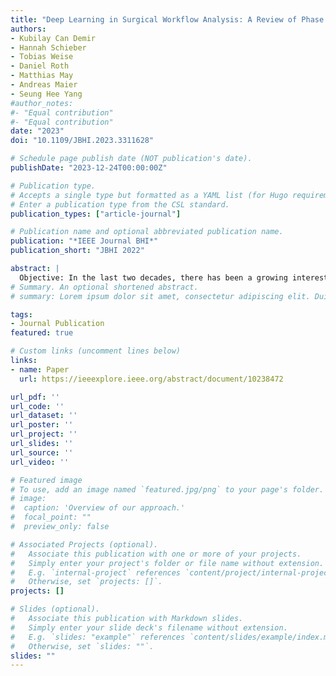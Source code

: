 ```yaml
---
title: "Deep Learning in Surgical Workflow Analysis: A Review of Phase and Step Recognition"
authors:
- Kubilay Can Demir
- Hannah Schieber
- Tobias Weise
- Daniel Roth
- Matthias May
- Andreas Maier
- Seung Hee Yang
#author_notes:
#- "Equal contribution"
#- "Equal contribution"
date: "2023"
doi: "10.1109/JBHI.2023.3311628"

# Schedule page publish date (NOT publication's date).
publishDate: "2023-12-24T00:00:00Z"

# Publication type.
# Accepts a single type but formatted as a YAML list (for Hugo requirements).
# Enter a publication type from the CSL standard.
publication_types: ["article-journal"]

# Publication name and optional abbreviated publication name.
publication: "*IEEE Journal BHI*"
publication_short: "JBHI 2022"

abstract: |
  Objective: In the last two decades, there has been a growing interest in exploring surgical procedures with statistical models to analyze operations at different semantic levels. This information is necessary for developing context-aware intelligent systems, which can assist the physicians during operations, evaluate procedures afterward or help the management team to effectively utilize the operating room. The objective is to extract reliable patterns from surgical data for the robust estimation of surgical activities performed during operations. The purpose of this article is to review the state-of-the-art deep learning methods that have been published after 2018 for analyzing surgical workflows, with a focus on phase and step recognition. Methods: Three databases, IEEE Xplore, Scopus, and PubMed were searched, and additional studies are added through a manual search. After the database search, 343 studies were screened and a total of 44 studies are selected for this review. Conclusion: The use of temporal information is essential for identifying the next surgical action. Contemporary methods used mainly RNNs, hierarchical CNNs, and Transformers to preserve long-distance temporal relations. The lack of large publicly available datasets for various procedures is a great challenge for the development of new and robust models. As supervised learning strategies are used to show proof-of-concept, self-supervised, semi-supervised, or active learning methods are used to mitigate dependency on annotated data. Significance: The present study provides a comprehensive review of recent methods in surgical workflow analysis, summarizes commonly used architectures, datasets, and discusses challenges.
# Summary. An optional shortened abstract.
# summary: Lorem ipsum dolor sit amet, consectetur adipiscing elit. Duis posuere tellus ac convallis placerat. Proin tincidunt magna sed ex sollicitudin condimentum.

tags:
- Journal Publication
featured: true

# Custom links (uncomment lines below)
links:
- name: Paper
  url: https://ieeexplore.ieee.org/abstract/document/10238472

url_pdf: ''
url_code: ''
url_dataset: ''
url_poster: ''
url_project: ''
url_slides: ''
url_source: ''
url_video: ''

# Featured image
# To use, add an image named `featured.jpg/png` to your page's folder. 
# image:
#  caption: 'Overview of our approach.'
#  focal_point: ""
#  preview_only: false

# Associated Projects (optional).
#   Associate this publication with one or more of your projects.
#   Simply enter your project's folder or file name without extension.
#   E.g. `internal-project` references `content/project/internal-project/index.md`.
#   Otherwise, set `projects: []`.
projects: []

# Slides (optional).
#   Associate this publication with Markdown slides.
#   Simply enter your slide deck's filename without extension.
#   E.g. `slides: "example"` references `content/slides/example/index.md`.
#   Otherwise, set `slides: ""`.
slides: ""
---
```




